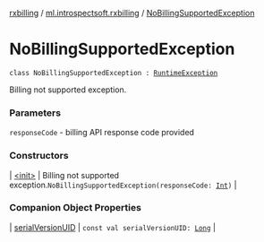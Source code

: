 [rxbilling](../../index.md) / [ml.introspectsoft.rxbilling](../index.md) / [NoBillingSupportedException](./index.md)

# NoBillingSupportedException

`class NoBillingSupportedException : `[`RuntimeException`](https://kotlinlang.org/api/latest/jvm/stdlib/kotlin/-runtime-exception/index.html)

Billing not supported exception.

### Parameters

`responseCode` - billing API response code provided

### Constructors

| [&lt;init&gt;](-init-.md) | Billing not supported exception.`NoBillingSupportedException(responseCode: `[`Int`](https://kotlinlang.org/api/latest/jvm/stdlib/kotlin/-int/index.html)`)` |

### Companion Object Properties

| [serialVersionUID](serial-version-u-i-d.md) | `const val serialVersionUID: `[`Long`](https://kotlinlang.org/api/latest/jvm/stdlib/kotlin/-long/index.html) |

